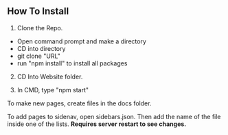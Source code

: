 ## How To Install

1. Clone the Repo.
- Open command prompt and make a directory
- CD into directory
- git clone "URL"
- run "npm install" to install all packages

2. CD Into Website folder.

3. In CMD, type "npm start"

To make new pages, create files in the docs folder.

To add pages to sidenav, open sidebars.json. Then add the name of the file inside one of the lists. **Requires server restart to see changes.**